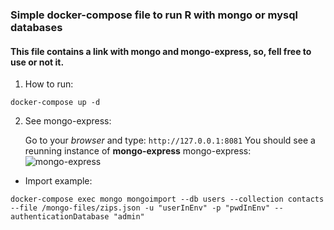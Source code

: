 ### Simple docker-compose file to run R with mongo or mysql databases


#### This file contains a link with mongo and mongo-express, so, fell free to use or not it.


1. How to run:
```shell
docker-compose up -d
```

2. See mongo-express:
   
   Go to your *browser* and type: `http://127.0.0.1:8081`
   You should see a reunning instance of **mongo-express** 
   mongo-express: 
![mongo-express](https://github.com/arkanius/Docker-Basic/r/mongo-express.png "mongo-express")


*  Import example:
```shell
docker-compose exec mongo mongoimport --db users --collection contacts --file /mongo-files/zips.json -u "userInEnv" -p "pwdInEnv" --authenticationDatabase "admin"
```
